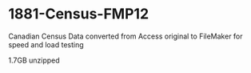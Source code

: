 # 1881-Census-FMP12
Canadian Census Data converted from Access original to FileMaker for speed and load testing

1.7GB unzipped
